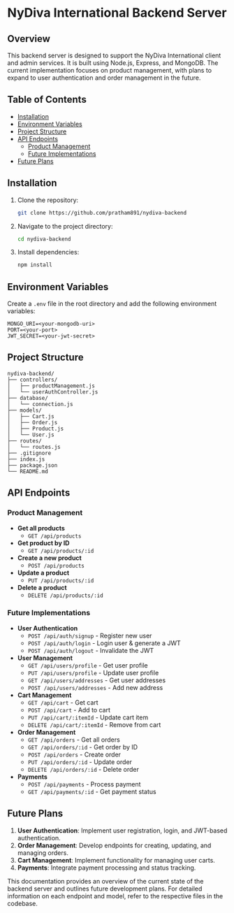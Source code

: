# NyDiva International Backend Server

## Overview
This backend server is designed to support the NyDiva International client and admin services. It is built using Node.js, Express, and MongoDB. The current implementation focuses on product management, with plans to expand to user authentication and order management in the future.

## Table of Contents
- [Installation](#installation)
- [Environment Variables](#environment-variables)
- [Project Structure](#project-structure)
- [API Endpoints](#api-endpoints)
  - [Product Management](#product-management)
  - [Future Implementations](#future-implementations)
- [Future Plans](#future-plans)

## Installation
1. Clone the repository:
   ```sh
   git clone https://github.com/pratham891/nydiva-backend
   ```
2. Navigate to the project directory:
   ```sh
   cd nydiva-backend
   ```
3. Install dependencies:
   ```sh
   npm install
   ```

## Environment Variables
Create a `.env` file in the root directory and add the following environment variables:
```
MONGO_URI=<your-mongodb-uri>
PORT=<your-port>
JWT_SECRET=<your-jwt-secret>
```

## Project Structure
```
nydiva-backend/
├── controllers/
│   ├── productManagement.js
│   └── userAuthController.js
├── database/
│   └── connection.js
├── models/
│   ├── Cart.js
│   ├── Order.js
│   ├── Product.js
│   └── User.js
├── routes/
│   └── routes.js
├── .gitignore
├── index.js
├── package.json
└── README.md
```

## API Endpoints

### Product Management
- **Get all products**
  - `GET /api/products`
- **Get product by ID**
  - `GET /api/products/:id`
- **Create a new product**
  - `POST /api/products`
- **Update a product**
  - `PUT /api/products/:id`
- **Delete a product**
  - `DELETE /api/products/:id`

### Future Implementations
- **User Authentication**
  - `POST /api/auth/signup` - Register new user
  - `POST /api/auth/login` - Login user & generate a JWT
  - `POST /api/auth/logout` - Invalidate the JWT
- **User Management**
  - `GET /api/users/profile` - Get user profile
  - `PUT /api/users/profile` - Update user profile
  - `GET /api/users/addresses` - Get user addresses
  - `POST /api/users/addresses` - Add new address
- **Cart Management**
  - `GET /api/cart` - Get cart
  - `POST /api/cart` - Add to cart
  - `PUT /api/cart/:itemId` - Update cart item
  - `DELETE /api/cart/:itemId` - Remove from cart
- **Order Management**
  - `GET /api/orders` - Get all orders
  - `GET /api/orders/:id` - Get order by ID
  - `POST /api/orders` - Create order
  - `PUT /api/orders/:id` - Update order
  - `DELETE /api/orders/:id` - Delete order
- **Payments**
  - `POST /api/payments` - Process payment
  - `GET /api/payments/:id` - Get payment status

## Future Plans
1. **User Authentication**: Implement user registration, login, and JWT-based authentication.
2. **Order Management**: Develop endpoints for creating, updating, and managing orders.
3. **Cart Management**: Implement functionality for managing user carts.
4. **Payments**: Integrate payment processing and status tracking.

This documentation provides an overview of the current state of the backend server and outlines future development plans. For detailed information on each endpoint and model, refer to the respective files in the codebase.